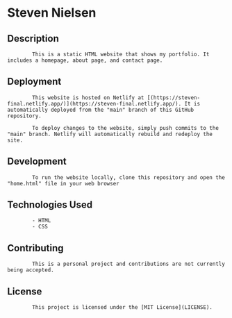 # Steven Nielsen

## Description

            This is a static HTML website that shows my portfolio. It includes a homepage, about page, and contact page.

## Deployment

            This website is hosted on Netlify at [(https://steven-final.netlify.app/)](https://steven-final.netlify.app/). It is automatically deployed from the "main" branch of this GitHub repository.

            To deploy changes to the website, simply push commits to the "main" branch. Netlify will automatically rebuild and redeploy the site.

## Development

            To run the website locally, clone this repository and open the "home.html" file in your web browser

## Technologies Used

            - HTML
            - CSS

## Contributing

            This is a personal project and contributions are not currently being accepted.

## License

            This project is licensed under the [MIT License](LICENSE).
